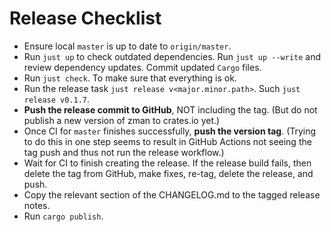 # Release Checklist

- Ensure local `master` is up to date to `origin/master`.
- Run `just up` to check outdated dependencies. Run `just up --write` and review dependency updates.
  Commit updated `Cargo` files.
- Run `just check`. To make sure that everything is ok.
- Run the release task `just release v<major.minor.path>`. Such `just release v0.1.7`.
- **Push the release commit to GitHub**, NOT including the tag. (But do not publish a new version of zman to crates.io yet.)
- Once CI for `master` finishes successfully, **push the version tag**.
  (Trying to do this in one step seems to result in GitHub Actions not seeing the tag
  push and thus not run the release workflow.)
- Wait for CI to finish creating the release. If the release build fails, then
  delete the tag from GitHub, make fixes, re-tag, delete the release, and push.
- Copy the relevant section of the CHANGELOG.md to the tagged release notes.
- Run `cargo publish`.
